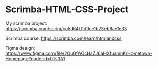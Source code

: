 # Scrimba-HTML-CSS-Project

My scrimba project:
https://scrimba.com/scrim/co5d6401d9ce1b23eb8ae1e33

Scrimba course:
https://scrimba.com/learn/htmlandcss

Figma design:
https://www.figma.com/file/2QuGfAOcHaZJ6aHXfuamnK/Hometown-Homepage?node-id=0%3A1
